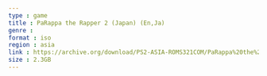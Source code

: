 ```yaml
---
type : game
title : PaRappa the Rapper 2 (Japan) (En,Ja)
genre : 
format : iso
region : asia
link : https://archive.org/download/PS2-ASIA-ROMS321COM/PaRappa%20the%20Rapper%202%20%28Japan%29%20%28En%2CJa%29.7z
size : 2.3GB
---
```

